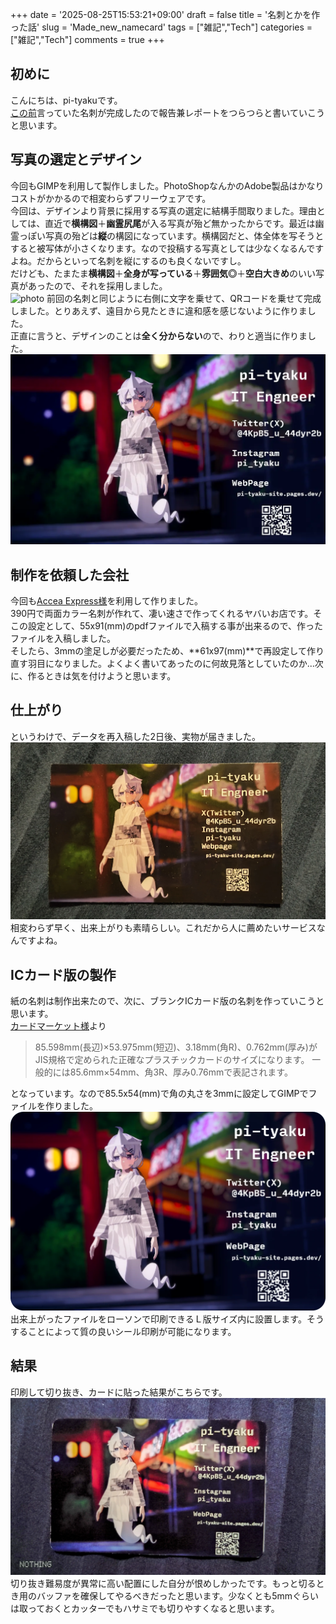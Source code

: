 +++
date = '2025-08-25T15:53:21+09:00'
draft = false
title = '名刺とかを作った話'
slug = 'Made_new_namecard'
tags = ["雑記","Tech"]
categories = ["雑記","Tech"]
comments = true
+++
## 初めに
こんにちは、pi-tyakuです。<br>
[この前](/content/post/Want_to_remake_name_card)言っていた名刺が完成したので報告兼レポートをつらつらと書いていこうと思います。
## 写真の選定とデザイン
今回もGIMPを利用して製作しました。PhotoShopなんかのAdobe製品はかなりコストがかかるので相変わらずフリーウェアです。<br>
今回は、デザインより背景に採用する写真の選定に結構手間取りました。理由としては、直近で**横構図**＋**幽霊尻尾**が入る写真が殆ど無かったからです。最近は幽霊っぽい写真の殆どは**縦**の構図になっています。横構図だと、体全体を写そうとすると被写体が小さくなります。なので投稿する写真としては少なくなるんですよね。だからといって名刺を縦にするのも良くないですし。<br>
だけども、たまたま**横構図**＋**全身が写っている**＋**雰囲気◎**＋**空白大きめ**のいい写真があったので、それを採用しました。<br>
![photo](https://pbs.twimg.com/media/Gx95H4oaAAA-15k?format=jpg&name=4096x4096)
前回の名刺と同じように右側に文字を乗せて、QRコードを乗せて完成しました。とりあえず、遠目から見たときに違和感を感じないように作りました。<br>
正直に言うと、デザインのことは**全く分からない**ので、わりと適当に作りました。
![最終的な完成形](meisi.webp)

## 制作を依頼した会社
今回も[Accea Express様](https://ex.accea.co.jp/)を利用して作りました。<br>
390円で両面カラー名刺が作れて、凄い速さで作ってくれるヤバいお店です。そこの設定として、55x91(mm)のpdfファイルで入稿する事が出来るので、作ったファイルを入稿しました。<br>
そしたら、3mmの塗足しが必要だったため、**61x97(mm)**で再設定して作り直す羽目になりました。よくよく書いてあったのに何故見落としていたのか...次に、作るときは気を付けようと思います。

## 仕上がり
というわけで、データを再入稿した2日後、実物が届きました。
![リアル名刺](meisi_real.webp)
相変わらず早く、出来上がりも素晴らしい。これだから人に薦めたいサービスなんですよね。
## ICカード版の製作
紙の名刺は制作出来たので、次に、ブランクICカード版の名刺を作っていこうと思います。<br>
[カードマーケット様](https://cardmarket.jp/article/glossary/09/)より<br>

>85.598mm(長辺)×53.975mm(短辺)、3.18mm(角R)、0.762mm(厚み)がJIS規格で定められた正確なプラスチックカードのサイズになります。
>一般的には85.6mm×54mm、角3R、厚み0.76mmで表記されます。

となっています。なので85.5x54(mm)で角の丸さを3mmに設定してGIMPでファイルを作りました。
![完成版](IDcard.webp)
出来上がったファイルをローソンで印刷できるＬ版サイズ内に設置します。そうすることによって質の良いシール印刷が可能になります。

## 結果
印刷して切り抜き、カードに貼った結果がこちらです。
![物](IDcard_real.webp)
切り抜き難易度が異常に高い配置にした自分が恨めしかったです。もっと切るとき用のバッファを確保してやるべきだったと思います。少なくとも5mmぐらいは取っておくとカッターでもハサミでも切りやすくなると思います。